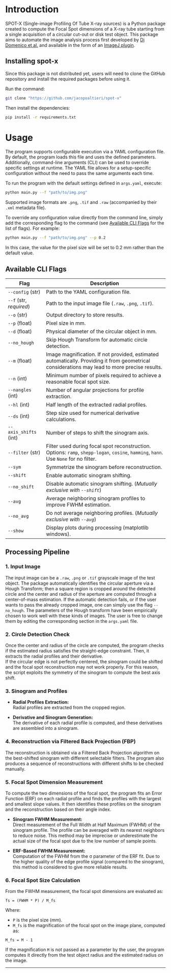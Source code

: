 # Introduction 
SPOT-X (Single-image Profiling Of Tube X-ray sources) is a Python package created to compute the Focal Spot dimensions of a X-ray tube starting from a single acquisition of a circular cut-out or disk test object. This package
aims to automate the image analysis process first developed by [Di Domenico et al.](https://aapm.onlinelibrary.wiley.com/doi/abs/10.1118/1.4938414) and available in the form of an [ImageJ plugin](https://medical-physics.unife.it/downloads/imagej-plugins).

## Installing spot-x

Since this package is not distributed yet, users will need to clone the GitHub repository and install the required packages before using it.

Run the command:

```bash
git clone "https://github.com/jacopoaltieri/spot-x"
```

Then install the dependencies:

```bash
pip install -r requirements.txt
```

# Usage

The program supports configurable execution via a YAML configuration file. By default, the program loads this file and uses the defined parameters. Additionally, command-line arguments (CLI) can be used to override specific settings at runtime. The YAML file allows for a setup-specific configuration without the need to pass the same arguments each time.

To run the program with the default settings defined in `args.yaml`, execute:

```bash
python main.py --f "path/to/img.png"
```

Supported image formats are `.png`, `.tif` and `.raw` (accompanied by their `.xml` metadata file).

To override any configuration value directly from the command line, simply add the corresponding flag to the command (see [Available CLI Flags](#available-cli-flags) for the list of flags). For example:

```bash
python main.py --f "path/to/img.png" --p 0.2
```

In this case, the value for the pixel size will be set to 0.2 mm rather than the default value.

## Available CLI Flags

| Flag                    | Description                                                                                                                                             |
|-------------------------|---------------------------------------------------------------------------------------------------------------------------------------------------------|
| `--config` (str)        | Path to the YAML configuration file.                                                                                                                    |
| `--f` (str, *required*) | Path to the input image file (`.raw`, `.png`, `.tif`).                                                                                                   |
| `--o` (str)             | Output directory to store results.                                                                                                                      |
| `--p` (float)           | Pixel size in mm.                                                                                                                                        |
| `--d` (float)           | Physical diameter of the circular object in mm.                                                                                                         |
| `--no_hough`            | Skip Hough Transform for automatic circle detection.                                                                                                    |
| `--m` (float)           | Image magnification. If not provided, estimated automatically. Providing it from geometrical considerations may lead to more precise results.           |
| `--n` (int)             | Minimum number of pixels required to achieve a reasonable focal spot size.                                                                              |
| `--nangles` (int)       | Number of angular projections for profile extraction.                                                                                                   |
| `--hl` (int)            | Half length of the extracted radial profiles.                                                                                                           |
| `--ds` (int)            | Step size used for numerical derivative calculations.                                                                                                   |
| `--axis_shifts` (int)   | Number of steps to shift the sinogram axis.                                                                                                             |
| `--filter` (str)        | Filter used during focal spot reconstruction. Options: `ramp`, `shepp-logan`, `cosine`, `hamming`, `hann`. Use `None` for no filter.                    |
| `--sym`                 | Symmetrize the sinogram before reconstruction.                                                                                                          |
| `--shift`               | Enable automatic sinogram shifting.                                                                                                                     |
| `--no_shift`            | Disable automatic sinogram shifting. (*Mutually exclusive with `--shift`*)                                                                             |
| `--avg`                 | Average neighboring sinogram profiles to improve FWHM estimation.                                                                                       |
| `--no_avg`              | Do not average neighboring profiles. (*Mutually exclusive with `--avg`*)                                                                               |
| `--show`                | Display plots during processing (matplotlib windows).                                                                                                   |

## Processing Pipeline

### 1. Input Image

The input image can be a `.raw`, `.png` or `.tif` grayscale image of the test object. The package automatically identifies the circular aperture via a Hough Transform; then a square region is cropped around the detected circle and the center and radius of the aperture are computed through a center-of-mass estimation. If the automatic detection fails, or if the user wants to pass the already cropped image, one can simply use the flag `--no_hough`. The parameters of the Hough transform have been empirically chosen to work well with these kinds of images. The user is free to change them by editing the corresponding section in the `args.yaml` file.

### 2. Circle Detection Check

Once the center and radius of the circle are computed, the program checks if the estimated radius satisfies the straight-edge constraint. Then, it extracts the radial profiles and their derivative.  
If the circular edge is not perfectly centered, the sinogram could be shifted and the focal spot reconstruction may not work properly. For this reason, the script exploits the symmetry of the sinogram to compute the best axis shift.

### 3. Sinogram and Profiles

- **Radial Profiles Extraction:**  
  Radial profiles are extracted from the cropped region.

- **Derivative and Sinogram Generation:**  
  The derivative of each radial profile is computed, and these derivatives are assembled into a sinogram.

### 4. Reconstruction via Filtered Back Projection (FBP)

The reconstruction is obtained via a Filtered Back Projection algorithm on the best-shifted sinogram with different selectable filters. The program also produces a sequence of reconstructions with different shifts to be checked manually.

### 5. Focal Spot Dimension Measurement

To compute the two dimensions of the focal spot, the program fits an Error Function (ERF) on each radial profile and finds the profiles with the largest and smallest slope values. It then identifies these profiles on the sinogram and the reconstruction based on their angle index.

- **Sinogram FWHM Measurement:**  
  Direct measurement of the Full Width at Half Maximum (FWHM) of the sinogram profile. The profile can be averaged with its nearest neighbors to reduce noise. This method may be imprecise or underestimate the actual size of the focal spot due to the low number of sample points.

- **ERF-Based FWHM Measurement:**  
  Computation of the FWHM from the σ parameter of the ERF fit. Due to the higher quality of the edge profile signal (compared to the sinogram), this method is considered to give more reliable results.

### 6. Focal Spot Size Calculation

From the FWHM measurement, the focal spot dimensions are evaluated as:

```
fs = (FWHM * P) / M_fs
```

Where:  
- `P` is the pixel size (mm).  
- `M_fs` is the magnification of the focal spot on the image plane, computed as:

```
M_fs = M - 1
```

If the magnification `M` is not passed as a parameter by the user, the program computes it directly from the test object radius and the estimated radius on the image.

---
